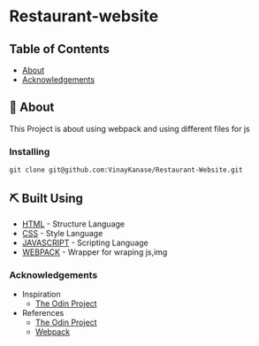 # Restaurant-website

## Table of Contents

- [About](#about)
- [Acknowledgements](#acknowledgements)

## 🧐 About <a name = "about"></a>

This Project is about using webpack and using different files for js

### Installing

```
git clone git@github.com:VinayKanase/Restaurant-Website.git
```
## ⛏️ Built Using <a name = "built_using"></a>

- [HTML](https://www.google.com/search?q=HTML) - Structure Language
- [CSS](https://www.google.com/search?q=CSS) - Style Language
- [JAVASCRIPT](https://www.google.com/search?q=Javascript) - Scripting Language
- [WEBPACK](https://webpack.js.org/) - Wrapper for wraping js,img

### Acknowledgements <a name="acknowledgements"></a>
- Inspiration
  - [The Odin Project](https://www.theodinproject.com/)
- References
  - [The Odin Project](https://www.theodinproject.com/)
  - [Webpack](https://webpack.js.org/)
